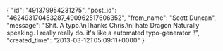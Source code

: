  {
   "id": "491379954231275",
   "post_id": "462493170453287_490962517606352",
   "from_name": "Scott Duncan",
   "message": "Shit. A typo.\nThanks Chris.\nI hate Dragon Naturally speaking. I really really do. it's like a automated typo-generator :\\",
   "created_time": "2013-03-12T05:09:11+0000"
 }
